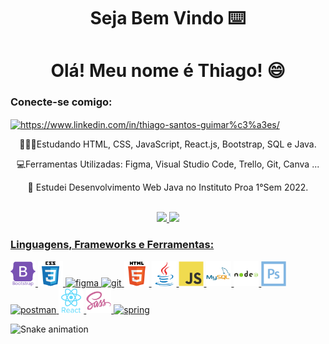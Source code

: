 <!-- <h1 align="center">Olá, Tudo Bem ? Aqui é o Thiago. ✌️</h1>
<h3 align="center">Me chamo Thiago Santos Guimaraes. Atualmente estudando para me tornar um grande DEV. 👨‍💻.</h3>

<p align="left"> <img src="https://komarev.com/ghpvc/?username=tijigui&label=Visitas&color=5dd855&style=flat" alt="tijigui" /> </p>

- 👨‍💻 All of my projects are available at [Portifólio](Portifólio)

- 📫 How to reach me **Thiago.Santos.Guimaraes@outlook.com**

<h3 align="left">Connect with me:</h3>
<p align="left">
<a href="https://linkedin.com/in/https://www.linkedin.com/in/thiago-santos-guimar%c3%a3es/" target="blank"><img align="center" src="https://raw.githubusercontent.com/rahuldkjain/github-profile-readme-generator/master/src/images/icons/Social/linked-in-alt.svg" alt="https://www.linkedin.com/in/thiago-santos-guimar%c3%a3es/" height="30" width="40" /></a>
</p> -->

<h1 align="center">Seja Bem Vindo ⌨️</h1>
<h1 align="center">Olá! Meu nome é Thiago! 😄</h1>

<h3 align="left">Conecte-se comigo:</h3>
<p align="left">
<a href="https://linkedin.com/in/https://www.linkedin.com/in/thiago-santos-guimar%c3%a3es/" target="blank"><img align="center" src="https://raw.githubusercontent.com/rahuldkjain/github-profile-readme-generator/master/src/images/icons/Social/linked-in-alt.svg" alt="https://www.linkedin.com/in/thiago-santos-guimar%c3%a3es/" height="30" width="40" /></a>
</p>

<div> 
    <p align="center">🧑🏻‍🎓Estudando HTML, CSS, JavaScript, React.js, Bootstrap, SQL e Java.</p>
    <p align="center">💻Ferramentas Utilizadas: Figma, Visual Studio Code, Trello, Git, Canva ... </p>  
    <p align="center">🌱 Estudei Desenvolvimento Web Java no Instituto Proa 1°Sem 2022.</p>
</div>
<br>
<div align="center">
  <a href="https://github.com/Tijigui">
  <img height="150em" src="https://github-readme-stats.vercel.app/api?username=Tijigui&show_icons=true&theme=synthwavelogoColor=61DAFe"/>
  <img height="150em" src="https://github-readme-stats.vercel.app/api/top-langs/?username=Tijigui&layout=compact&langs_count=7&theme=white"/>
</div>


<h3 align="left">Linguagens, Frameworks e Ferramentas: </h3>
<p align="left"> <a href="https://getbootstrap.com" target="_blank" rel="noreferrer"> <img src="https://raw.githubusercontent.com/devicons/devicon/master/icons/bootstrap/bootstrap-plain-wordmark.svg" alt="bootstrap" width="40" height="40"/> </a> <a href="https://www.w3schools.com/css/" target="_blank" rel="noreferrer"> <img src="https://raw.githubusercontent.com/devicons/devicon/master/icons/css3/css3-original-wordmark.svg" alt="css3" width="40" height="40"/> </a> <a href="https://www.figma.com/" target="_blank" rel="noreferrer"> <img src="https://www.vectorlogo.zone/logos/figma/figma-icon.svg" alt="figma" width="40" height="40"/> </a> <a href="https://git-scm.com/" target="_blank" rel="noreferrer"> <img src="https://www.vectorlogo.zone/logos/git-scm/git-scm-icon.svg" alt="git" width="40" height="40"/> </a> <a href="https://www.w3.org/html/" target="_blank" rel="noreferrer"> <img src="https://raw.githubusercontent.com/devicons/devicon/master/icons/html5/html5-original-wordmark.svg" alt="html5" width="40" height="40"/> </a> <a href="https://www.java.com" target="_blank" rel="noreferrer"> <img src="https://raw.githubusercontent.com/devicons/devicon/master/icons/java/java-original.svg" alt="java" width="40" height="40"/> </a> <a href="https://developer.mozilla.org/en-US/docs/Web/JavaScript" target="_blank" rel="noreferrer"> <img src="https://raw.githubusercontent.com/devicons/devicon/master/icons/javascript/javascript-original.svg" alt="javascript" width="40" height="40"/> </a> <a href="https://www.mysql.com/" target="_blank" rel="noreferrer"> <img src="https://raw.githubusercontent.com/devicons/devicon/master/icons/mysql/mysql-original-wordmark.svg" alt="mysql" width="40" height="40"/> </a> <a href="https://nodejs.org" target="_blank" rel="noreferrer"> <img src="https://raw.githubusercontent.com/devicons/devicon/master/icons/nodejs/nodejs-original-wordmark.svg" alt="nodejs" width="40" height="40"/> </a> <a href="https://www.photoshop.com/en" target="_blank" rel="noreferrer"> <img src="https://raw.githubusercontent.com/devicons/devicon/master/icons/photoshop/photoshop-line.svg" alt="photoshop" width="40" height="40"/> </a> <a href="https://postman.com" target="_blank" rel="noreferrer"> <img src="https://www.vectorlogo.zone/logos/getpostman/getpostman-icon.svg" alt="postman" width="40" height="40"/> </a> <a href="https://reactjs.org/" target="_blank" rel="noreferrer"> <img src="https://raw.githubusercontent.com/devicons/devicon/master/icons/react/react-original-wordmark.svg" alt="react" width="40" height="40"/> </a> <a href="https://sass-lang.com" target="_blank" rel="noreferrer"> <img src="https://raw.githubusercontent.com/devicons/devicon/master/icons/sass/sass-original.svg" alt="sass" width="40" height="40"/> </a> <a href="https://spring.io/" target="_blank" rel="noreferrer"> <img src="https://www.vectorlogo.zone/logos/springio/springio-icon.svg" alt="spring" width="40" height="40"/> </a> </p>

![Snake animation](https://github.com/ellen2121/Tijigui/blob/output/github-contribution-grid-snake.svg)
